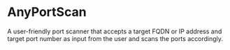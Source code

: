 # AnyPortScan
A user-friendly port scanner that accepts a target FQDN or IP address and target port number as input from the user and scans the ports accordingly.
